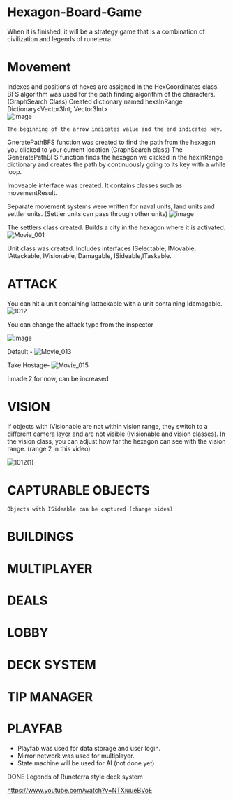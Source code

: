 # Hexagon-Board-Game
When it is finished, it will be a strategy game that is a combination of civilization and legends of runeterra.
# Movement

  Indexes and positions of hexes are assigned in the HexCoordinates class.
  BFS algorithm was used for the path finding algorithm of the characters. (GraphSearch Class)
    Created dictionary named hexsInRange Dictionary<Vector3Int, Vector3Int>  
    ![image](https://github.com/eminkarakaya/Hexagon-Board-Game/assets/71080980/f2239194-9c94-4e68-91a8-c118317e4e87)

     
    The beginning of the arrow indicates value and the end indicates key.
   GneratePathBFS function was created to find the path from the hexagon you clicked to your current location (GraphSearch class)
   The GeneratePathBFS function finds the hexagon we clicked in the hexInRange dictionary and creates the path by continuously going to its key with a while loop.

   Imoveable interface was created. It contains classes such as movementResult.

   Separate movement systems were written for naval units, land units and settler units. (Settler units can pass through other units)
    ![image](https://github.com/eminkarakaya/Hexagon-Board-Game/assets/71080980/b19d8e29-bd8a-4cb5-b377-8feda3047932)


   The settlers class created. Builds a city in the hexagon where it is activated.
   ![Movie_001](https://github.com/eminkarakaya/Hexagon-Board-Game/assets/71080980/07746368-c907-4627-91e6-1736adae6cfa)

   Unit class was created. Includes interfaces ISelectable, IMovable, IAttackable, IVisionable,IDamagable, ISideable,ITaskable.
# ATTACK
   You can hit a unit containing Iattackable with a unit containing Idamagable.
   ![1012](https://github.com/eminkarakaya/Hexagon-Board-Game/assets/71080980/4fecc32c-0bd2-437a-9a23-f0ee24103eed)

   You can change the attack type from the inspector
   
   ![image](https://github.com/eminkarakaya/Hexagon-Board-Game/assets/71080980/1461b256-129e-45ba-aa67-eba90035eaf8)

   Default - 
    ![Movie_013](https://github.com/eminkarakaya/Hexagon-Board-Game/assets/71080980/503126f5-3318-4af1-84b8-4f2c3d5cad2e)


   Take Hostage- 
   ![Movie_015](https://github.com/eminkarakaya/Hexagon-Board-Game/assets/71080980/822ac3a2-1ebd-4433-9138-cb083cf8f86d)


   I made 2 for now, can be increased
  # VISION

  If objects with IVisionable are not within vision range, they switch to a different camera layer and are not visible (Ivisionable and vision classes).
  In the vision class, you can adjust how far the hexagon can see with the vision range. (range 2 in this video)
  
  ![1012(1)](https://github.com/eminkarakaya/Hexagon-Board-Game/assets/71080980/798a59d1-abd3-43d1-91ea-a33914e69312)

  # CAPTURABLE OBJECTS
    Objects with ISideable can be captured (change sides)

    
  # BUILDINGS

  # MULTIPLAYER

  # DEALS

  # LOBBY

  # DECK SYSTEM

  # TIP MANAGER

  # PLAYFAB

  
   
- Playfab was used for data storage and user login.
- Mirror network was used for multiplayer.
- State machine will be used for AI (not done yet)

DONE
Legends of Runeterra style deck system






https://www.youtube.com/watch?v=NTXiuueBVoE
